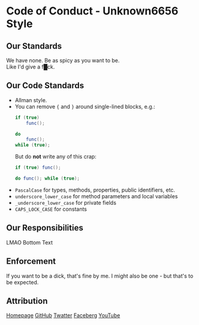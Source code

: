 # Code of Conduct - Unknown6656 Style

## Our Standards

We have none. Be as spicy as you want to be.<br/>
Like I'd give a f█ck.

## Our Code Standards

 - Allman style.
 - You can remove `{` and `}` around single-lined blocks, e.g.:
    ```csharp
    if (true)
        func();

    do
        func();
    while (true);
    ```
    But do **not** write any of this crap:
    ```csharp
    if (true) func();
    
    do func(); while (true);
    ```
 - `PascalCase` for types, methods, properties, public identifiers, etc.
 - `underscore_lower_case` for method parameters and local variables
 - `_underscore_lower_case` for private fields
 - `CAPS_LOCK_CASE` for constants


## Our Responsibilities

LMAO Bottom Text

## Enforcement

If you want to be a dick, that's fine by me. I might also be one - but that's to be expected.

## Attribution

[Homepage](https://unknown6656.com)
[GitHub](https://github.com/unknown6656)
[Twatter](https://twitter.com/unknown6656)
[Faceberg](https://facebook.com/unknown6656)
[YouTube](https://youtube.com/unknown6656)
